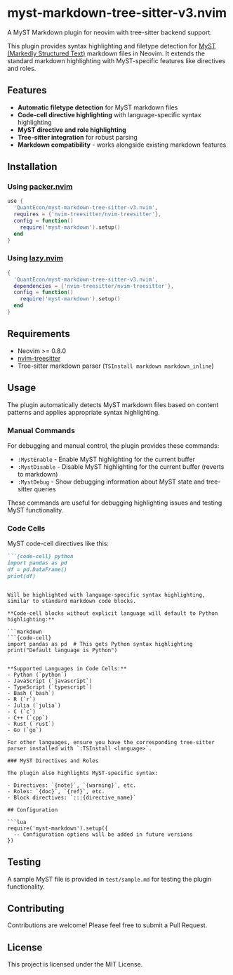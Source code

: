 # myst-markdown-tree-sitter-v3.nvim

A MyST Markdown plugin for neovim with tree-sitter backend support.

This plugin provides syntax highlighting and filetype detection for [MyST (Markedly Structured Text)](https://mystmd.org/) markdown files in Neovim. It extends the standard markdown highlighting with MyST-specific features like directives and roles.

## Features

- **Automatic filetype detection** for MyST markdown files
- **Code-cell directive highlighting** with language-specific syntax highlighting
- **MyST directive and role highlighting** 
- **Tree-sitter integration** for robust parsing
- **Markdown compatibility** - works alongside existing markdown features

## Installation

### Using [packer.nvim](https://github.com/wbthomason/packer.nvim)

```lua
use {
  'QuantEcon/myst-markdown-tree-sitter-v3.nvim',
  requires = {'nvim-treesitter/nvim-treesitter'},
  config = function()
    require('myst-markdown').setup()
  end
}
```

### Using [lazy.nvim](https://github.com/folke/lazy.nvim)

```lua
{
  'QuantEcon/myst-markdown-tree-sitter-v3.nvim',
  dependencies = {'nvim-treesitter/nvim-treesitter'},
  config = function()
    require('myst-markdown').setup()
  end
}
```

## Requirements

- Neovim >= 0.8.0
- [nvim-treesitter](https://github.com/nvim-treesitter/nvim-treesitter)
- Tree-sitter markdown parser (`TSInstall markdown markdown_inline`)

## Usage

The plugin automatically detects MyST markdown files based on content patterns and applies appropriate syntax highlighting.

### Manual Commands

For debugging and manual control, the plugin provides these commands:

- `:MystEnable` - Enable MyST highlighting for the current buffer
- `:MystDisable` - Disable MyST highlighting for the current buffer (reverts to markdown)
- `:MystDebug` - Show debugging information about MyST state and tree-sitter queries

These commands are useful for debugging highlighting issues and testing MyST functionality.

### Code Cells

MyST code-cell directives like this:

```markdown
```{code-cell} python
import pandas as pd
df = pd.DataFrame()
print(df)
```
```

Will be highlighted with language-specific syntax highlighting, similar to standard markdown code blocks.

**Code-cell blocks without explicit language will default to Python highlighting:**

```markdown
```{code-cell}
import pandas as pd  # This gets Python syntax highlighting
print("Default language is Python")
```
```

**Supported Languages in Code Cells:**
- Python (`python`)
- JavaScript (`javascript`) 
- TypeScript (`typescript`)
- Bash (`bash`)
- R (`r`)
- Julia (`julia`)
- C (`c`)
- C++ (`cpp`)
- Rust (`rust`)
- Go (`go`)

For other languages, ensure you have the corresponding tree-sitter parser installed with `:TSInstall <language>`.

### MyST Directives and Roles

The plugin also highlights MyST-specific syntax:

- Directives: `{note}`, `{warning}`, etc.
- Roles: `{doc}`, `{ref}`, etc.
- Block directives: `:::{directive_name}`

## Configuration

```lua
require('myst-markdown').setup({
  -- Configuration options will be added in future versions
})
```

## Testing

A sample MyST file is provided in `test/sample.md` for testing the plugin functionality.

## Contributing

Contributions are welcome! Please feel free to submit a Pull Request.

## License

This project is licensed under the MIT License.
